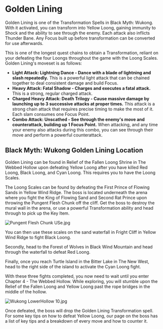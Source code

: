 # Golden Lining

Golden Lining is one of the Transformation Spells in Black Myth: Wukong. With it activated, you can transform into Yellow Loong, gaining immunity to Shock and the ability to see through the enemy. Each attack also inflicts Thunder Bane. Any Focus built up before transformation can be converted for use afterwards. 

This is one of the longest quest chains to obtain a Transformation, reliant on your defeating the four Loongs throughout the game with the Loong Scales. Golden Lining's moveset is as follows: 

  * **Light Attack: Lightning Dance - Dance with a blade of lightning and slash repeatedly.** This is a powerful light attack that can be chained together to deal consistent damage and build Focus.
  * **Heavy Attack: Fatal Shadow - Charges and executes a fatal attack.** This is a strong, regular charged attack.
  * **Charged Heavy Attack: Death Trilogy - Cause massive damage by launching up to 3 successive attacks at proper times.** This attack is a strong chain attack that requires precise timing to make the most of it. Each slam consumes one Focus Point.
  * **Combo Attack: Unscathed - See through the enemy's move and counterattack, building up 1 Focus Point.** When attacking, and any time your enemy also attacks during this combo, you can see through their move and perform a powerful counterattack.

## Black Myth: Wukong Golden Lining Location

Golden Lining can be found in Relief of the Fallen Loong Shrine in The Webbed Hollow upon defeating Yellow Loong after you have killed Red Loong, Black Loong, and Cyan Loong. This requires you to have the Loong Scales. 

The Loong Scales can be found by defeating the First Prince of Flowing Sands in Yellow Wind Ridge. The boss is located underneath the arena where you fight the King of Flowing Sand and Second Rat Prince upon throwing the Pungent Flesh Chunk off the cliff. Get the boss to destroy the mural wall in the arena, or use a powerful Transformation ability and head through to pick up the Key Item. 

![Pungent Flesh Chunk USe.jpg](https://oyster.ignimgs.com/mediawiki/apis.ign.com/black-myth-wukong/3/3f/Pungent_Flesh_Chunk_USe.jpg)

You can then use these scales on the sand waterfall in Fright Cliff in Yellow Wind Ridge to fight Black Loong. 

Secondly, head to the Forest of Wolves in Black Wind Mountain and head through the waterfall to defeat Red Loong. 

Finally, once you reach Turtle Island in the Bitter Lake in The New West, head to the right side of the island to activate the Cyan Loong fight. 

With these three fights completed, you now need to wait until you enter Chapter 4 - The Webbed Hollow. While exploring, you will stumble upon the Relief of the Fallen Loong and Yellow Loong past the rope bridges in the middle of the hollow. 

![Wukong LowerHollow 10.jpg](https://oyster.ignimgs.com/mediawiki/apis.ign.com/black-myth-wukong/9/97/Wukong_LowerHollow_10.jpg)

Once defeated, the boss will drop the Golden Lining Transformation spell. For some key tips on how to defeat Yellow Loong, our page on the boss has a list of key tips and a breakdown of every move and how to counter it. 
